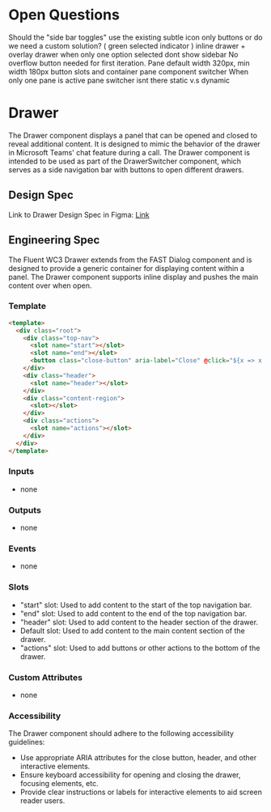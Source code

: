 # Open Questions

Should the "side bar toggles" use the existing subtle icon only buttons or do we need a custom solution? ( green selected indicator )
inline drawer + overlay drawer
when only one option selected dont show sidebar
No overflow button needed for first iteration.
Pane default width 320px, min width 180px
button slots and container pane
component switcher
When only one pane is active pane switcher isnt there
static v.s dynamic

# Drawer

The Drawer component displays a panel that can be opened and closed to reveal additional content. It is designed to mimic the behavior of the drawer in Microsoft Teams' chat feature during a call. The Drawer component is intended to be used as part of the DrawerSwitcher component, which serves as a side navigation bar with buttons to open different drawers.

## Design Spec

Link to Drawer Design Spec in Figma: [Link](https://www.figma.com/)

## Engineering Spec

The Fluent WC3 Drawer extends from the FAST Dialog component and is designed to provide a generic container for displaying content within a panel. The Drawer component supports inline display and pushes the main content over when open.

### Template

```html
<template>
  <div class="root">
    <div class="top-nav">
      <slot name="start"></slot>
      <slot name="end"></slot>
      <button class="close-button" aria-label="Close" @click="${x => x.dismiss()}"></button>
    </div>
    <div class="header">
      <slot name="header"></slot>
    </div>
    <div class="content-region">
      <slot></slot>
    </div>
    <div class="actions">
      <slot name="actions"></slot>
    </div>
  </div>
</template>
```

### Inputs

- none

### Outputs

- none

### Events

- none

### Slots

- "start" slot: Used to add content to the start of the top navigation bar.
- "end" slot: Used to add content to the end of the top navigation bar.
- "header" slot: Used to add content to the header section of the drawer.
- Default slot: Used to add content to the main content section of the drawer.
- "actions" slot: Used to add buttons or other actions to the bottom of the drawer.

### Custom Attributes

- none

### Accessibility

The Drawer component should adhere to the following accessibility guidelines:

- Use appropriate ARIA attributes for the close button, header, and other interactive elements.
- Ensure keyboard accessibility for opening and closing the drawer, focusing elements, etc.
- Provide clear instructions or labels for interactive elements to aid screen reader users.
